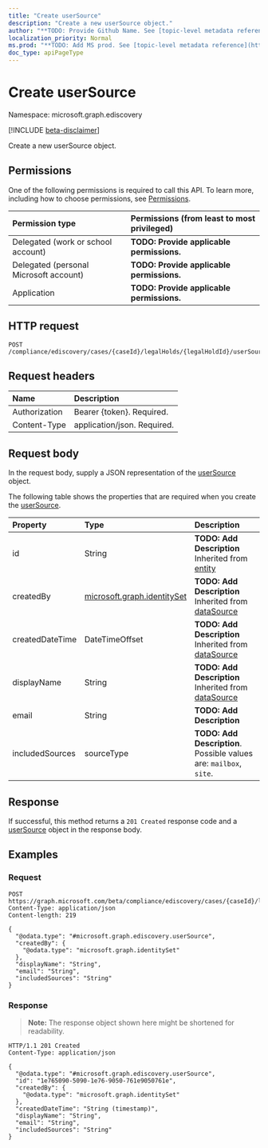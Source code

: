 ```yaml
---
title: "Create userSource"
description: "Create a new userSource object."
author: "**TODO: Provide Github Name. See [topic-level metadata reference](https://msgo.azurewebsites.net/add/document/guidelines/metadata.html#topic-level-metadata)**"
localization_priority: Normal
ms.prod: "**TODO: Add MS prod. See [topic-level metadata reference](https://msgo.azurewebsites.net/add/document/guidelines/metadata.html#topic-level-metadata)**"
doc_type: apiPageType
---
```


# Create userSource
Namespace: microsoft.graph.ediscovery

[!INCLUDE [beta-disclaimer](../../includes/beta-disclaimer.md)]

Create a new userSource object.

## Permissions
One of the following permissions is required to call this API. To learn more, including how to choose permissions, see [Permissions](/graph/permissions-reference).

|Permission type|Permissions (from least to most privileged)|
|:---|:---|
|Delegated (work or school account)|**TODO: Provide applicable permissions.**|
|Delegated (personal Microsoft account)|**TODO: Provide applicable permissions.**|
|Application|**TODO: Provide applicable permissions.**|

## HTTP request

<!-- {
  "blockType": "ignored"
}
-->
``` http
POST /compliance/ediscovery/cases/{caseId}/legalHolds/{legalHoldId}/userSources
```

## Request headers
|Name|Description|
|:---|:---|
|Authorization|Bearer {token}. Required.|
|Content-Type|application/json. Required.|

## Request body
In the request body, supply a JSON representation of the [userSource](../resources/ediscovery-usersource.md) object.

The following table shows the properties that are required when you create the [userSource](../resources/ediscovery-usersource.md).

|Property|Type|Description|
|:---|:---|:---|
|id|String|**TODO: Add Description** Inherited from [entity](../resources/ediscovery-entity.md)|
|createdBy|[microsoft.graph.identitySet](../resources/ediscovery-identityset.md)|**TODO: Add Description** Inherited from [dataSource](../resources/ediscovery-datasource.md)|
|createdDateTime|DateTimeOffset|**TODO: Add Description** Inherited from [dataSource](../resources/ediscovery-datasource.md)|
|displayName|String|**TODO: Add Description** Inherited from [dataSource](../resources/ediscovery-datasource.md)|
|email|String|**TODO: Add Description**|
|includedSources|sourceType|**TODO: Add Description**. Possible values are: `mailbox`, `site`.|



## Response

If successful, this method returns a `201 Created` response code and a [userSource](../resources/ediscovery-usersource.md) object in the response body.

## Examples

### Request
<!-- {
  "blockType": "request",
  "name": "create_usersource_from_"
}
-->
``` http
POST https://graph.microsoft.com/beta/compliance/ediscovery/cases/{caseId}/legalHolds/{legalHoldId}/userSources
Content-Type: application/json
Content-length: 219

{
  "@odata.type": "#microsoft.graph.ediscovery.userSource",
  "createdBy": {
    "@odata.type": "microsoft.graph.identitySet"
  },
  "displayName": "String",
  "email": "String",
  "includedSources": "String"
}
```


### Response
>**Note:** The response object shown here might be shortened for readability.
<!-- {
  "blockType": "response",
  "truncated": true,
  "@odata.type": "microsoft.graph.ediscovery.userSource"
}
-->
``` http
HTTP/1.1 201 Created
Content-Type: application/json

{
  "@odata.type": "#microsoft.graph.ediscovery.userSource",
  "id": "1e765090-5090-1e76-9050-761e9050761e",
  "createdBy": {
    "@odata.type": "microsoft.graph.identitySet"
  },
  "createdDateTime": "String (timestamp)",
  "displayName": "String",
  "email": "String",
  "includedSources": "String"
}
```

